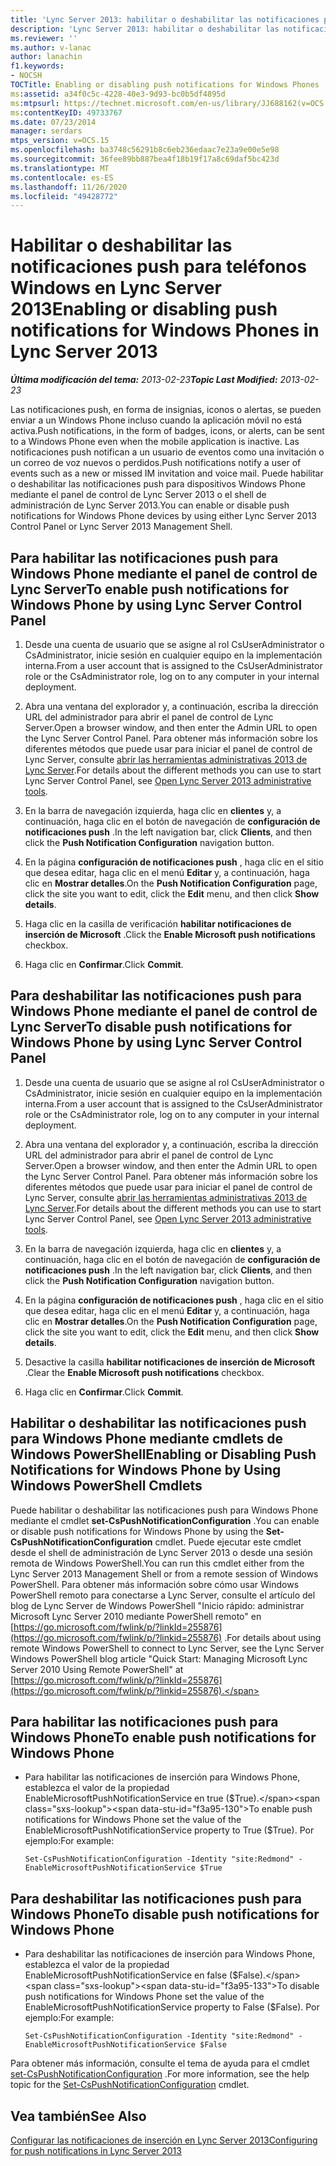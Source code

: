 ```yaml
---
title: 'Lync Server 2013: habilitar o deshabilitar las notificaciones push para Windows Phone'
description: 'Lync Server 2013: habilitar o deshabilitar las notificaciones push para Windows Phone.'
ms.reviewer: ''
ms.author: v-lanac
author: lanachin
f1.keywords:
- NOCSH
TOCTitle: Enabling or disabling push notifications for Windows Phones
ms:assetid: a34f0c5c-4228-40e3-9d93-bc0b5df4895d
ms:mtpsurl: https://technet.microsoft.com/en-us/library/JJ688162(v=OCS.15)
ms:contentKeyID: 49733767
ms.date: 07/23/2014
manager: serdars
mtps_version: v=OCS.15
ms.openlocfilehash: ba3748c56291b8c6eb236edaac7e23a9e00e5e98
ms.sourcegitcommit: 36fee89bb887bea4f18b19f17a8c69daf5bc423d
ms.translationtype: MT
ms.contentlocale: es-ES
ms.lasthandoff: 11/26/2020
ms.locfileid: "49428772"
---
```

# <a name="enabling-or-disabling-push-notifications-for-windows-phones-in-lync-server-2013"></a><span data-ttu-id="f3a95-103">Habilitar o deshabilitar las notificaciones push para teléfonos Windows en Lync Server 2013</span><span class="sxs-lookup"><span data-stu-id="f3a95-103">Enabling or disabling push notifications for Windows Phones in Lync Server 2013</span></span>

<div data-xmlns="http://www.w3.org/1999/xhtml">

<div class="topic" data-xmlns="http://www.w3.org/1999/xhtml" data-msxsl="urn:schemas-microsoft-com:xslt" data-cs="https://msdn.microsoft.com/">

<div data-asp="https://msdn2.microsoft.com/asp">



</div>

<div id="mainSection">

<div id="mainBody"><span data-ttu-id="f3a95-104">

<span> </span></span><span class="sxs-lookup"><span data-stu-id="f3a95-104">

<span> </span></span></span>

<span data-ttu-id="f3a95-105">_**Última modificación del tema:** 2013-02-23_</span><span class="sxs-lookup"><span data-stu-id="f3a95-105">_**Topic Last Modified:** 2013-02-23_</span></span>

<span data-ttu-id="f3a95-106">Las notificaciones push, en forma de insignias, iconos o alertas, se pueden enviar a un Windows Phone incluso cuando la aplicación móvil no está activa.</span><span class="sxs-lookup"><span data-stu-id="f3a95-106">Push notifications, in the form of badges, icons, or alerts, can be sent to a Windows Phone even when the mobile application is inactive.</span></span> <span data-ttu-id="f3a95-107">Las notificaciones push notifican a un usuario de eventos como una invitación o un correo de voz nuevos o perdidos.</span><span class="sxs-lookup"><span data-stu-id="f3a95-107">Push notifications notify a user of events such as a new or missed IM invitation and voice mail.</span></span> <span data-ttu-id="f3a95-108">Puede habilitar o deshabilitar las notificaciones push para dispositivos Windows Phone mediante el panel de control de Lync Server 2013 o el shell de administración de Lync Server 2013.</span><span class="sxs-lookup"><span data-stu-id="f3a95-108">You can enable or disable push notifications for Windows Phone devices by using either Lync Server 2013 Control Panel or Lync Server 2013 Management Shell.</span></span>

<div>

## <a name="to-enable-push-notifications-for-windows-phone-by-using-lync-server-control-panel"></a><span data-ttu-id="f3a95-109">Para habilitar las notificaciones push para Windows Phone mediante el panel de control de Lync Server</span><span class="sxs-lookup"><span data-stu-id="f3a95-109">To enable push notifications for Windows Phone by using Lync Server Control Panel</span></span>

1.  <span data-ttu-id="f3a95-110">Desde una cuenta de usuario que se asigne al rol CsUserAdministrator o CsAdministrator, inicie sesión en cualquier equipo en la implementación interna.</span><span class="sxs-lookup"><span data-stu-id="f3a95-110">From a user account that is assigned to the CsUserAdministrator role or the CsAdministrator role, log on to any computer in your internal deployment.</span></span>

2.  <span data-ttu-id="f3a95-111">Abra una ventana del explorador y, a continuación, escriba la dirección URL del administrador para abrir el panel de control de Lync Server.</span><span class="sxs-lookup"><span data-stu-id="f3a95-111">Open a browser window, and then enter the Admin URL to open the Lync Server Control Panel.</span></span> <span data-ttu-id="f3a95-112">Para obtener más información sobre los diferentes métodos que puede usar para iniciar el panel de control de Lync Server, consulte [abrir las herramientas administrativas 2013 de Lync Server](lync-server-2013-open-lync-server-administrative-tools.md).</span><span class="sxs-lookup"><span data-stu-id="f3a95-112">For details about the different methods you can use to start Lync Server Control Panel, see [Open Lync Server 2013 administrative tools](lync-server-2013-open-lync-server-administrative-tools.md).</span></span>

3.  <span data-ttu-id="f3a95-113">En la barra de navegación izquierda, haga clic en **clientes** y, a continuación, haga clic en el botón de navegación de **configuración de notificaciones push** .</span><span class="sxs-lookup"><span data-stu-id="f3a95-113">In the left navigation bar, click **Clients**, and then click the **Push Notification Configuration** navigation button.</span></span>

4.  <span data-ttu-id="f3a95-114">En la página **configuración de notificaciones push** , haga clic en el sitio que desea editar, haga clic en el menú **Editar** y, a continuación, haga clic en **Mostrar detalles**.</span><span class="sxs-lookup"><span data-stu-id="f3a95-114">On the **Push Notification Configuration** page, click the site you want to edit, click the **Edit** menu, and then click **Show details**.</span></span>

5.  <span data-ttu-id="f3a95-115">Haga clic en la casilla de verificación **habilitar notificaciones de inserción de Microsoft** .</span><span class="sxs-lookup"><span data-stu-id="f3a95-115">Click the **Enable Microsoft push notifications** checkbox.</span></span>

6.  <span data-ttu-id="f3a95-116">Haga clic en **Confirmar**.</span><span class="sxs-lookup"><span data-stu-id="f3a95-116">Click **Commit**.</span></span>

</div>

<div>

## <a name="to-disable-push-notifications-for-windows-phone-by-using-lync-server-control-panel"></a><span data-ttu-id="f3a95-117">Para deshabilitar las notificaciones push para Windows Phone mediante el panel de control de Lync Server</span><span class="sxs-lookup"><span data-stu-id="f3a95-117">To disable push notifications for Windows Phone by using Lync Server Control Panel</span></span>

1.  <span data-ttu-id="f3a95-118">Desde una cuenta de usuario que se asigne al rol CsUserAdministrator o CsAdministrator, inicie sesión en cualquier equipo en la implementación interna.</span><span class="sxs-lookup"><span data-stu-id="f3a95-118">From a user account that is assigned to the CsUserAdministrator role or the CsAdministrator role, log on to any computer in your internal deployment.</span></span>

2.  <span data-ttu-id="f3a95-119">Abra una ventana del explorador y, a continuación, escriba la dirección URL del administrador para abrir el panel de control de Lync Server.</span><span class="sxs-lookup"><span data-stu-id="f3a95-119">Open a browser window, and then enter the Admin URL to open the Lync Server Control Panel.</span></span> <span data-ttu-id="f3a95-120">Para obtener más información sobre los diferentes métodos que puede usar para iniciar el panel de control de Lync Server, consulte [abrir las herramientas administrativas 2013 de Lync Server](lync-server-2013-open-lync-server-administrative-tools.md).</span><span class="sxs-lookup"><span data-stu-id="f3a95-120">For details about the different methods you can use to start Lync Server Control Panel, see [Open Lync Server 2013 administrative tools](lync-server-2013-open-lync-server-administrative-tools.md).</span></span>

3.  <span data-ttu-id="f3a95-121">En la barra de navegación izquierda, haga clic en **clientes** y, a continuación, haga clic en el botón de navegación de **configuración de notificaciones push** .</span><span class="sxs-lookup"><span data-stu-id="f3a95-121">In the left navigation bar, click **Clients**, and then click the **Push Notification Configuration** navigation button.</span></span>

4.  <span data-ttu-id="f3a95-122">En la página **configuración de notificaciones push** , haga clic en el sitio que desea editar, haga clic en el menú **Editar** y, a continuación, haga clic en **Mostrar detalles**.</span><span class="sxs-lookup"><span data-stu-id="f3a95-122">On the **Push Notification Configuration** page, click the site you want to edit, click the **Edit** menu, and then click **Show details**.</span></span>

5.  <span data-ttu-id="f3a95-123">Desactive la casilla **habilitar notificaciones de inserción de Microsoft** .</span><span class="sxs-lookup"><span data-stu-id="f3a95-123">Clear the **Enable Microsoft push notifications** checkbox.</span></span>

6.  <span data-ttu-id="f3a95-124">Haga clic en **Confirmar**.</span><span class="sxs-lookup"><span data-stu-id="f3a95-124">Click **Commit**.</span></span>

</div>

<div>

## <a name="enabling-or-disabling-push-notifications-for-windows-phone-by-using-windows-powershell-cmdlets"></a><span data-ttu-id="f3a95-125">Habilitar o deshabilitar las notificaciones push para Windows Phone mediante cmdlets de Windows PowerShell</span><span class="sxs-lookup"><span data-stu-id="f3a95-125">Enabling or Disabling Push Notifications for Windows Phone by Using Windows PowerShell Cmdlets</span></span>

<span data-ttu-id="f3a95-126">Puede habilitar o deshabilitar las notificaciones push para Windows Phone mediante el cmdlet **set-CsPushNotificationConfiguration** .</span><span class="sxs-lookup"><span data-stu-id="f3a95-126">You can enable or disable push notifications for Windows Phone by using the **Set-CsPushNotificationConfiguration** cmdlet.</span></span> <span data-ttu-id="f3a95-127">Puede ejecutar este cmdlet desde el shell de administración de Lync Server 2013 o desde una sesión remota de Windows PowerShell.</span><span class="sxs-lookup"><span data-stu-id="f3a95-127">You can run this cmdlet either from the Lync Server 2013 Management Shell or from a remote session of Windows PowerShell.</span></span> <span data-ttu-id="f3a95-128">Para obtener más información sobre cómo usar Windows PowerShell remoto para conectarse a Lync Server, consulte el artículo del blog de Lync Server de Windows PowerShell "Inicio rápido: administrar Microsoft Lync Server 2010 mediante PowerShell remoto" en [https://go.microsoft.com/fwlink/p/?linkId=255876](https://go.microsoft.com/fwlink/p/?linkid=255876) .</span><span class="sxs-lookup"><span data-stu-id="f3a95-128">For details about using remote Windows PowerShell to connect to Lync Server, see the Lync Server Windows PowerShell blog article "Quick Start: Managing Microsoft Lync Server 2010 Using Remote PowerShell" at [https://go.microsoft.com/fwlink/p/?linkId=255876](https://go.microsoft.com/fwlink/p/?linkid=255876).</span></span>

<div>

## <a name="to-enable-push-notifications-for-windows-phone"></a><span data-ttu-id="f3a95-129">Para habilitar las notificaciones push para Windows Phone</span><span class="sxs-lookup"><span data-stu-id="f3a95-129">To enable push notifications for Windows Phone</span></span>

  - <span data-ttu-id="f3a95-130">Para habilitar las notificaciones de inserción para Windows Phone, establezca el valor de la propiedad EnableMicrosoftPushNotificationService en true ($True).</span><span class="sxs-lookup"><span data-stu-id="f3a95-130">To enable push notifications for Windows Phone set the value of the EnableMicrosoftPushNotificationService property to True ($True).</span></span> <span data-ttu-id="f3a95-131">Por ejemplo:</span><span class="sxs-lookup"><span data-stu-id="f3a95-131">For example:</span></span>
    
        Set-CsPushNotificationConfiguration -Identity "site:Redmond" -EnableMicrosoftPushNotificationService $True

</div>

<div>

## <a name="to-disable-push-notifications-for-windows-phone"></a><span data-ttu-id="f3a95-132">Para deshabilitar las notificaciones push para Windows Phone</span><span class="sxs-lookup"><span data-stu-id="f3a95-132">To disable push notifications for Windows Phone</span></span>

  - <span data-ttu-id="f3a95-133">Para deshabilitar las notificaciones de inserción para Windows Phone, establezca el valor de la propiedad EnableMicrosoftPushNotificationService en false ($False).</span><span class="sxs-lookup"><span data-stu-id="f3a95-133">To disable push notifications for Windows Phone set the value of the EnableMicrosoftPushNotificationService property to False ($False).</span></span> <span data-ttu-id="f3a95-134">Por ejemplo:</span><span class="sxs-lookup"><span data-stu-id="f3a95-134">For example:</span></span>
    
        Set-CsPushNotificationConfiguration -Identity "site:Redmond" -EnableMicrosoftPushNotificationService $False

</div>

<span data-ttu-id="f3a95-135">Para obtener más información, consulte el tema de ayuda para el cmdlet [set-CsPushNotificationConfiguration](https://docs.microsoft.com/powershell/module/skype/Set-CsPushNotificationConfiguration) .</span><span class="sxs-lookup"><span data-stu-id="f3a95-135">For more information, see the help topic for the [Set-CsPushNotificationConfiguration](https://docs.microsoft.com/powershell/module/skype/Set-CsPushNotificationConfiguration) cmdlet.</span></span>

</div>

<div>

## <a name="see-also"></a><span data-ttu-id="f3a95-136">Vea también</span><span class="sxs-lookup"><span data-stu-id="f3a95-136">See Also</span></span>


[<span data-ttu-id="f3a95-137">Configurar las notificaciones de inserción en Lync Server 2013</span><span class="sxs-lookup"><span data-stu-id="f3a95-137">Configuring for push notifications in Lync Server 2013</span></span>](lync-server-2013-configuring-for-push-notifications.md)  
  

<span data-ttu-id="f3a95-138"></div>

</div>

<span> </span>

</div>

</div>

</span><span class="sxs-lookup"><span data-stu-id="f3a95-138"></div>

</div>

<span> </span>

</div>

</div>

</span></span></div>

